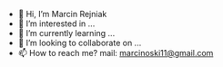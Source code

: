 - 👋 Hi, I’m  Marcin Rejniak
- 👀 I’m interested in ...
- 🌱 I’m currently learning ...
- 💞️ I’m looking to collaborate on ...
- 📫 How to reach me?  mail: marcinoski11@gmail.com

<!---
MarcinRejniak/MarcinRejniak is a ✨ special ✨ repository because its `README.md` (this file) appears on your GitHub profile.
You can click the Preview link to take a look at your changes.
--->
